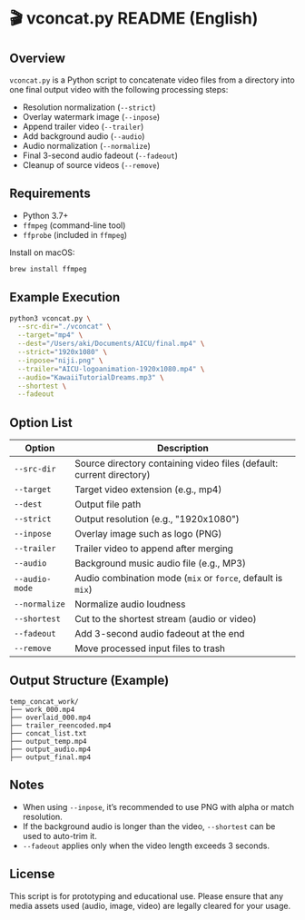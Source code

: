 
# 🎬 vconcat.py README (English)

## Overview

`vconcat.py` is a Python script to concatenate video files from a directory into one final output video with the following processing steps:

- Resolution normalization (`--strict`)
- Overlay watermark image (`--inpose`)
- Append trailer video (`--trailer`)
- Add background audio (`--audio`)
- Audio normalization (`--normalize`)
- Final 3-second audio fadeout (`--fadeout`)
- Cleanup of source videos (`--remove`)

## Requirements

- Python 3.7+
- `ffmpeg` (command-line tool)
- `ffprobe` (included in `ffmpeg`)

Install on macOS:

```bash
brew install ffmpeg
```

## Example Execution

```bash
python3 vconcat.py \
  --src-dir="./vconcat" \
  --target="mp4" \
  --dest="/Users/aki/Documents/AICU/final.mp4" \
  --strict="1920x1080" \
  --inpose="niji.png" \
  --trailer="AICU-logoanimation-1920x1080.mp4" \
  --audio="KawaiiTutorialDreams.mp3" \
  --shortest \
  --fadeout
```

## Option List

| Option              | Description |
|---------------------|-------------|
| `--src-dir`         | Source directory containing video files (default: current directory) |
| `--target`          | Target video extension (e.g., mp4) |
| `--dest`            | Output file path |
| `--strict`          | Output resolution (e.g., "1920x1080") |
| `--inpose`          | Overlay image such as logo (PNG) |
| `--trailer`         | Trailer video to append after merging |
| `--audio`           | Background music audio file (e.g., MP3) |
| `--audio-mode`      | Audio combination mode (`mix` or `force`, default is `mix`) |
| `--normalize`       | Normalize audio loudness |
| `--shortest`        | Cut to the shortest stream (audio or video) |
| `--fadeout`         | Add 3-second audio fadeout at the end |
| `--remove`          | Move processed input files to trash |

## Output Structure (Example)

```
temp_concat_work/
├── work_000.mp4
├── overlaid_000.mp4
├── trailer_reencoded.mp4
├── concat_list.txt
├── output_temp.mp4
├── output_audio.mp4
├── output_final.mp4
```

## Notes

- When using `--inpose`, it’s recommended to use PNG with alpha or match resolution.
- If the background audio is longer than the video, `--shortest` can be used to auto-trim it.
- `--fadeout` applies only when the video length exceeds 3 seconds.

## License

This script is for prototyping and educational use. Please ensure that any media assets used (audio, image, video) are legally cleared for your usage.
